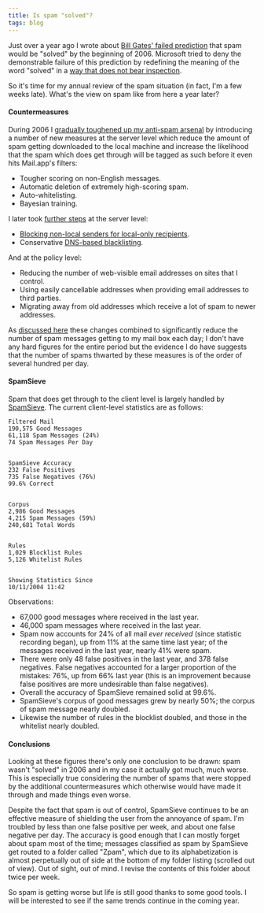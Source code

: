 ```yaml
---
title: Is spam "solved"?
tags: blog
---
```


Just over a year ago I wrote about [Bill Gates' failed prediction](http://wincent.dev/a/about/wincent/weblog/archives/2006/01/spam_to_be_elim.php) that spam would be "solved" by the beginning of 2006. Microsoft tried to deny the demonstrable failure of this prediction by redefining the meaning of the word "solved" in a [way that does not bear inspection](http://wincent.dev/a/about/wincent/weblog/archives/2006/01/spam_will_be_so.php).

So it's time for my annual review of the spam situation (in fact, I'm a few weeks late). What's the view on spam like from here a year later?

#### Countermeasures

During 2006 I [gradually toughened up my anti-spam arsenal](http://wincent.dev/a/knowledge-base/archives/2006/06/clamping_down_o.php) by introducing a number of new measures at the server level which reduce the amount of spam getting downloaded to the local machine and increase the likelihood that the spam which does get through will be tagged as such before it even hits Mail.app's filters:

-   Tougher scoring on non-English messages.
-   Automatic deletion of extremely high-scoring spam.
-   Auto-whitelisting.
-   Bayesian training.

I later took [further steps](http://wincent.dev/wiki/Combatting_spam) at the server level:

-   [Blocking non-local senders for local-only recipients](http://wincent.dev/wiki/Blocking_non-local_senders_for_local-only_recipients).
-   Conservative [DNS-based blacklisting](http://wincent.dev/wiki/DNS-based_blacklisting).

And at the policy level:

-   Reducing the number of web-visible email addresses on sites that I control.
-   Using easily cancellable addresses when providing email addresses to third parties.
-   Migrating away from old addresses which receive a lot of spam to newer addresses.

As [discussed here](http://wincent.dev/wiki/Combatting_spam) these changes combined to significantly reduce the number of spam messages getting to my mail box each day; I don't have any hard figures for the entire period but the evidence I do have suggests that the number of spams thwarted by these measures is of the order of several hundred per day.

#### SpamSieve

Spam that does get through to the client level is largely handled by [SpamSieve](http://wincent.dev/a/about/wincent/weblog/archives/2005/11/spamsieve_one_y.php). The current client-level statistics are as follows:

    Filtered Mail
    190,575 Good Messages
    61,118 Spam Messages (24%)
    74 Spam Messages Per Day


    SpamSieve Accuracy
    232 False Positives
    735 False Negatives (76%)
    99.6% Correct


    Corpus
    2,986 Good Messages
    4,215 Spam Messages (59%)
    240,681 Total Words


    Rules
    1,029 Blocklist Rules
    5,126 Whitelist Rules


    Showing Statistics Since
    10/11/2004 11:42

Observations:

-   67,000 good messages where received in the last year.
-   46,000 spam messages where received in the last year.
-   Spam now accounts for 24% of all mail _ever received_ (since statistic recording began), up from 11% at the same time last year; of the messages received in the last year, nearly 41% were spam.
-   There were only 48 false positives in the last year, and 378 false negatives. False negatives accounted for a larger proportion of the mistakes: 76%, up from 66% last year (this is an improvement because false positives are more undesirable than false negatives).
-   Overall the accuracy of SpamSieve remained solid at 99.6%.
-   SpamSieve's corpus of good messages grew by nearly 50%; the corpus of spam message nearly doubled.
-   Likewise the number of rules in the blocklist doubled, and those in the whitelist nearly doubled.

#### Conclusions

Looking at these figures there's only one conclusion to be drawn: spam wasn't "solved" in 2006 and in my case it actually got much, much worse. This is especially true considering the number of spams that were stopped by the additional countermeasures which otherwise would have made it through and made things even worse.

Despite the fact that spam is out of control, SpamSieve continues to be an effective measure of shielding the user from the annoyance of spam. I'm troubled by less than one false positive per week, and about one false negative per day. The accuracy is good enough that I can mostly forget about spam most of the time; messages classified as spam by SpamSieve get routed to a folder called "Zpam", which due to its alphabetization is almost perpetually out of side at the bottom of my folder listing (scrolled out of view). Out of sight, out of mind. I revise the contents of this folder about twice per week.

So spam is getting worse but life is still good thanks to some good tools. I will be interested to see if the same trends continue in the coming year.
